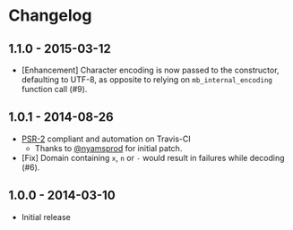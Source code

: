 # Changelog

## 1.1.0 - 2015-03-12

- [Enhancement] Character encoding is now passed to the constructor, defaulting to UTF-8, as opposite to relying on `mb_internal_encoding` function call (#9).

## 1.0.1 - 2014-08-26

- [PSR-2](https://github.com/php-fig/fig-standards/blob/master/accepted/PSR-2-coding-style-guide.md) compliant and automation on Travis-CI
  - Thanks to [@nyamsprod](https://github.com/nyamsprod) for initial patch.
- [Fix] Domain containing `x`, `n` or `-` would result in failures while decoding (#6).


## 1.0.0 - 2014-03-10

- Initial release
